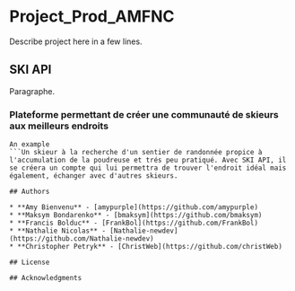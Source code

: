 # Project_Prod_AMFNC

Describe project here in a few lines.

## SKI API

Paragraphe.

### Plateforme permettant de créer une communauté de skieurs aux meilleurs endroits 

```Le projet SKI API permet de créer une plateforme qui met en contact des skieurs qui peuvent échanger les meilleurs endroits pour effectuer du ski de randonnée. Un fils d'actualité des emplacements découverts et le partage de ces informations donnent la possibilité de créer un réseau social de skieurs.
An example
```Un skieur à la recherche d'un sentier de randonnée propice à l'accumulation de la poudreuse et trés peu pratiqué. Avec SKI API, il se créera un compte qui lui permettra de trouver l'endroit idéal mais également, échanger avec d'autres skieurs.

## Authors

* **Amy Bienvenu** - [amypurple](https://github.com/amypurple)
* **Maksym Bondarenko** - [bmaksym](https://github.com/bmaksym)
* **Francis Bolduc** - [FrankBol](https://github.com/FrankBol)
* **Nathalie Nicolas** - [Nathalie-newdev](https://github.com/Nathalie-newdev)
* **Christopher Petryk** - [ChristWeb](https://github.com/christWeb)

## License

## Acknowledgments
